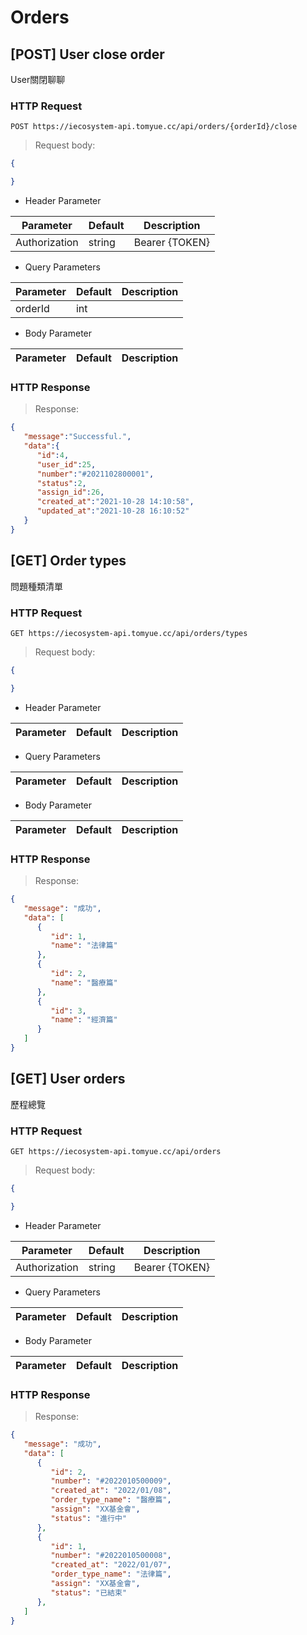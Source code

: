# Orders

## [POST] User close order

User關閉聊聊

### HTTP Request

`POST https://iecosystem-api.tomyue.cc/api/orders/{orderId}/close`

> Request body:

```json
{

}
```

 - Header Parameter

Parameter | Default | Description
--------- | ------- | -----------
Authorization | string | Bearer {TOKEN}

 - Query Parameters

Parameter | Default | Description
--------- | ------- | -----------
orderId | int | 

 - Body Parameter

Parameter | Default | Description
--------- | ------- | -----------



### HTTP Response

> Response:

```json
{
   "message":"Successful.",
   "data":{
      "id":4,
      "user_id":25,
      "number":"#2021102800001",
      "status":2,
      "assign_id":26,
      "created_at":"2021-10-28 14:10:58",
      "updated_at":"2021-10-28 16:10:52"
   }
}
```

<!-- -- User store messages [localStorage] end-- -->

## [GET] Order types

問題種類清單

### HTTP Request

`GET https://iecosystem-api.tomyue.cc/api/orders/types`

> Request body:

```json
{

}
```

 - Header Parameter

Parameter | Default | Description
--------- | ------- | -----------

 - Query Parameters

Parameter | Default | Description
--------- | ------- | -----------

 - Body Parameter

Parameter | Default | Description
--------- | ------- | -----------



### HTTP Response

> Response:

```json
{
   "message": "成功",
   "data": [
      {
         "id": 1,
         "name": "法律篇"
      },
      {
         "id": 2,
         "name": "醫療篇"
      },
      {
         "id": 3,
         "name": "經濟篇"
      }
   ]
}
```

<!-- -- Order types end-- -->

## [GET] User orders

歷程總覽

### HTTP Request

`GET https://iecosystem-api.tomyue.cc/api/orders`

> Request body:

```json
{

}
```

 - Header Parameter

Parameter | Default | Description
--------- | ------- | -----------
Authorization | string | Bearer {TOKEN}

 - Query Parameters

Parameter | Default | Description
--------- | ------- | -----------

 - Body Parameter

Parameter | Default | Description
--------- | ------- | -----------



### HTTP Response

> Response:

```json
{
   "message": "成功",
   "data": [
      {
         "id": 2,
         "number": "#2022010500009",
         "created_at": "2022/01/08",
         "order_type_name": "醫療篇",
         "assign": "XX基金會",
         "status": "進行中"
      },
      {
         "id": 1,
         "number": "#2022010500008",
         "created_at": "2022/01/07",
         "order_type_name": "法律篇",
         "assign": "XX基金會",
         "status": "已結束"
      },
   ]
}
```

<!-- -- User orders end-- -->